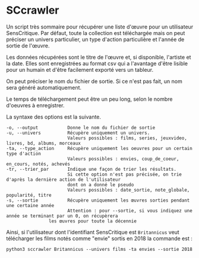# SCcrawler

Un script très sommaire pour récupérer une liste d'œuvre pour un utilisateur SensCritique.
Par défaut, toute la collection est téléchargée mais on peut préciser un univers particulier, un type d'action particulière et l'année de sortie de l'œuvre.

Les données récupérées sont le titre de l'œuvre et, si disponible, l'artiste et la date.
Elles sont enregistrées au format csv qui a l'avantage d'être lisible pour un humain et d'être facilement exporté vers un tableur.

On peut préciser le nom du fichier de sortie.
Si ce n'est pas fait, un nom sera généré automatiquement.

Le temps de téléchargement peut être un peu long, selon le nombre d'oeuvres à enregistrer.

La syntaxe des options est la suivante.

    -o, --output           Donne le nom du fichier de sortie
    -u, --univers          Récupère uniquement un univers.
                           Valeurs possibles : films, series, jeuxvideo, livres, bd, albums, morceaux
    -ta, --type_action     Récupère uniquement les oeuvres pour un certain type d'action
                           Valeurs possibles : envies, coup_de_coeur, en_cours, notés, achevés
    -tr, --trier_par       Indique une façon de trier les résultats.
                           Si cette option n'est pas précisée, on trie d'après la dernière action de l'utilisateur 
                           dont on a donné le pseudo
                           Valeurs possibles : date_sortie, note_globale, popularité, titre
    -s, --sortie           Récupère uniquement les œuvres sorties pendant une certaine année
                           Attention : pour --sortie, si vous indiquez une année se terminant par un 0, on récupèrera 
                    les œuvres pour toute la décennie

Ainsi, si l'utilisateur dont l'identifiant SensCritique est `Britannicus` veut télécharger les films notés comme "envie" sortis en 2018 la commande est :

	python3 sccrawler Britannicus --univers films -ta envies --sortie 2018
